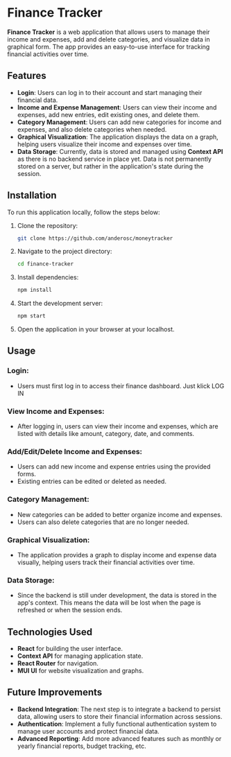 
# Finance Tracker

**Finance Tracker** is a web application that allows users to manage their income and expenses, add and delete categories, and visualize data in graphical form. The app provides an easy-to-use interface for tracking financial activities over time.

## Features

- **Login**: Users can log in to their account and start managing their financial data.
- **Income and Expense Management**: Users can view their income and expenses, add new entries, edit existing ones, and delete them.
- **Category Management**: Users can add new categories for income and expenses, and also delete categories when needed.
- **Graphical Visualization**: The application displays the data on a graph, helping users visualize their income and expenses over time.
- **Data Storage**: Currently, data is stored and managed using **Context API** as there is no backend service in place yet. Data is not permanently stored on a server, but rather in the application's state during the session.

## Installation

To run this application locally, follow the steps below:

1. Clone the repository:
   ```bash
   git clone https://github.com/anderosc/moneytracker
   ```
   
2. Navigate to the project directory:
   ```bash
   cd finance-tracker
   ```

3. Install dependencies:
   ```bash
   npm install
   ```

4. Start the development server:
   ```bash
   npm start
   ```

5. Open the application in your browser at your localhost.

## Usage

### Login:
- Users must first log in to access their finance dashboard. Just klick LOG IN

### View Income and Expenses:
- After logging in, users can view their income and expenses, which are listed with details like amount, category, date, and comments.

### Add/Edit/Delete Income and Expenses:
- Users can add new income and expense entries using the provided forms.
- Existing entries can be edited or deleted as needed.

### Category Management:
- New categories can be added to better organize income and expenses.
- Users can also delete categories that are no longer needed.

### Graphical Visualization:
- The application provides a graph to display income and expense data visually, helping users track their financial activities over time.

### Data Storage:
- Since the backend is still under development, the data is stored in the app's context. This means the data will be lost when the page is refreshed or when the session ends.

## Technologies Used

- **React** for building the user interface.
- **Context API** for managing application state.
- **React Router** for navigation.
- **MUI UI** for website visualization and graphs.

## Future Improvements

- **Backend Integration**: The next step is to integrate a backend to persist data, allowing users to store their financial information across sessions.
- **Authentication**: Implement a fully functional authentication system to manage user accounts and protect financial data.
- **Advanced Reporting**: Add more advanced features such as monthly or yearly financial reports, budget tracking, etc.